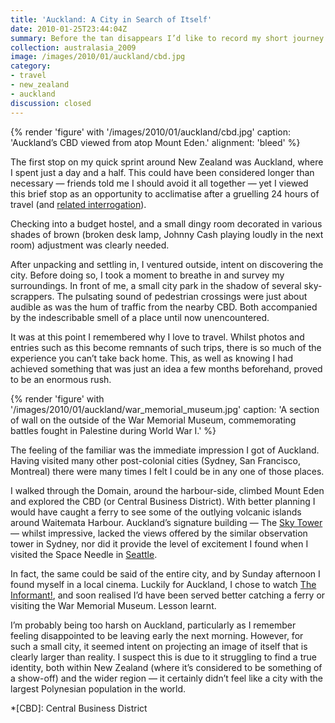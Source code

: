 ```yaml
---
title: 'Auckland: A City in Search of Itself'
date: 2010-01-25T23:44:04Z
summary: Before the tan disappears I’d like to record my short journey across New Zealand and Australia. So over the next few days, I’ll describe how I ended the decade down-under.
collection: australasia_2009
image: /images/2010/01/auckland/cbd.jpg
category:
- travel
- new_zealand
- auckland
discussion: closed
---
```

{% render 'figure' with '/images/2010/01/auckland/cbd.jpg'
  caption: 'Auckland’s CBD viewed from atop Mount Eden.'
  alignment: 'bleed'
%}

The first stop on my quick sprint around New Zealand was Auckland, where I spent just a day and a half. This could have been considered longer than necessary — friends told me I should avoid it all together — yet I viewed this brief stop as an opportunity to acclimatise after a gruelling 24 hours of travel (and [related interrogation][1]).

Checking into a budget hostel, and a small dingy room decorated in various shades of brown (broken desk lamp, Johnny Cash playing loudly in the next room) adjustment was clearly needed.

After unpacking and settling in, I ventured outside, intent on discovering the city. Before doing so, I took a moment to breathe in and survey my surroundings. In front of me, a small city park in the shadow of several sky-scrappers. The pulsating sound of pedestrian crossings were just about audible as was the hum of traffic from the nearby CBD. Both accompanied by the indescribable smell of a place until now unencountered.

It was at this point I remembered why I love to travel. Whilst photos and entries such as this become remnants of such trips, there is so much of the experience you can’t take back home. This, as well as knowing I had achieved something that was just an idea a few months beforehand, proved to be an enormous rush.

{% render 'figure' with '/images/2010/01/auckland/war_memorial_museum.jpg'
  caption: 'A section of wall on the outside of the War Memorial Museum, commemorating battles fought in Palestine during World War I.'
%}

The feeling of the familiar was the immediate impression I got of Auckland. Having visited many other post-colonial cities (Sydney, San Francisco, Montreal) there were many times I felt I could be in any one of those places.

I walked through the Domain, around the harbour-side, climbed Mount Eden and explored the CBD (or Central Business District). With better planning I would have caught a ferry to see some of the outlying volcanic islands around Waitemata Harbour. Auckland’s signature building — The [Sky Tower][2] — whilst impressive, lacked the views offered by the similar observation tower in Sydney, nor did it provide the level of excitement I found when I visited the Space Needle in [Seattle][3].

In fact, the same could be said of the entire city, and by Sunday afternoon I found myself in a local cinema. Luckily for Auckland, I chose to watch [The Informant!][4], and soon realised I’d have been served better catching a ferry or visiting the War Memorial Museum. Lesson learnt.

I’m probably being too harsh on Auckland, particularly as I remember feeling disappointed to be leaving early the next morning. However, for such a small city, it seemed intent on projecting an image of itself that is clearly larger than reality. I suspect this is due to it struggling to find a true identity, both within New Zealand (where it’s considered to be something of a show-off) and the wider region — it certainly didn’t feel like a city with the largest Polynesian population in the world.

[1]: /2010/01/lax
[2]: https://en.wikipedia.org/wiki/Sky_Tower
[3]: /2008/10/seattle
[4]: https://www.imdb.com/title/tt1130080/

*[CBD]: Central Business District
